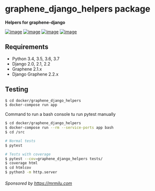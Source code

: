# graphene_django_helpers package

**Helpers for graphene-django**

[![image](https://img.shields.io/circleci/project/github/mrmilu/graphene-django-helpers/master.svg)](https://circleci.com/gh/mrmilu/graphene-django-helpers)
[![image](https://codecov.io/gh/mrmilu/graphene-django-helpers/branch/master/graph/badge.svg)](https://codecov.io/gh/mrmilu/graphene-django-helpers)
[![image](https://img.shields.io/github/last-commit/mrmilu/graphene-django-helpers.svg)](https://github.com/mrmilu/graphene-django-helpers)
[![image](https://img.shields.io/github/contributors/mrmilu/graphene-django-helpers.svg)](https://github.com/mrmilu/graphene-django-helpers/graphs/contributors)


## Requirements

- Python 3.4, 3.5, 3.6, 3.7
- Django 2.0, 2.1, 2.2
- Graphene 2.1.x
- Django Graphene 2.2.x

## Testing

```bash
$ cd docker/graphene_django_helpers
$ docker-compose run app
```

Command to run a bash console tu run pytest manually
```bash
$ cd docker/graphene_django_helpers
$ docker-compose run --rm --service-ports app bash
$ cd /src

# Normal tests
$ pytest

# Tests with coverage
$ pytest --cov=graphene_django_helpers tests/
$ coverage html
$ cd htmlcov
$ python3 -m http.server
```

###### Sponsored by https://mrmilu.com
